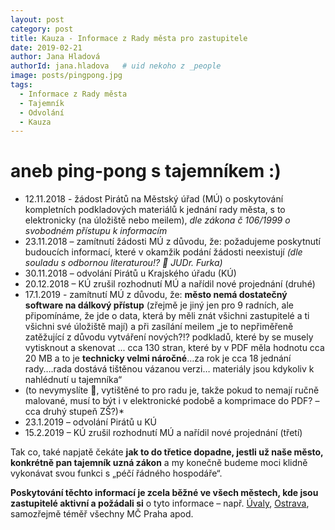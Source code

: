 ```yaml
---
layout: post
category: post
title: Kauza - Informace z Rady města pro zastupitele
date: 2019-02-21
author: Jana Hladová
authorId: jana.hladova   # uid nekoho z _people
image: posts/pingpong.jpg
tags:
  - Informace z Rady města
  - Tajemník
  - Odvolání
  - Kauza
---
```



aneb ping-pong s tajemníkem :)
===

* 12.11.2018 - žádost Pirátů na Městský úřad (MÚ) o poskytování kompletních podkladových materiálů k jednání rady města, s to elektronicky 
(na úložiště nebo meilem), *dle zákona č 106/1999 o svobodném přístupu k informacím*
* 23.11.2018 – zamítnutí žádosti MÚ z důvodu, že: požadujeme poskytnutí budoucích informací, které v okamžik podání žádosti neexistují 
*(dle souladu s odbornou literaturou!?  JUDr. Furka)*
* 30.11.2018 – odvolání Pirátů u Krajského úřadu (KÚ)
* 20.12.2018 – KÚ zrušil rozhodnutí MÚ a nařídil nové projednání (druhé)
* 17.1.2019 - zamítnutí MÚ z důvodu, že: **město nemá dostatečný software na dálkový přístup** 
(zřejmě je jiný jen pro 9 radních, ale připomínáme, že jde o data, která by měli znát všichni zastupitelé a ti všichni své úložiště mají) 
a při zasílání meilem „je to nepřiměřeně zatěžující z důvodu vytváření nových?!? podkladů, které by se musely vytisknout a skenovat ... 
cca 130 stran, které by v PDF měla hodnotu cca 20 MB a to je **technicky velmi náročné**…za rok je cca 18 jednání rady….rada dostává tištěnou vázanou verzi…
materiály jsou kdykoliv k nahlédnutí u tajemníka“ 
* (to nevymyslíte , vytištěné to pro radu je, takže pokud to nemají ručně malované, musí to být i v elektronické podobě a komprimace do PDF? – cca druhý stupeň ZŠ?)*
* 23.1.2019 – odvolání Pirátů u KÚ
* 15.2.2019 – KÚ zrušil rozhodnutí MÚ a nařídil nové projednání (třetí)

Tak co, také napjatě čekáte **jak to do třetice dopadne, jestli už naše město, konkrétně pan tajemník uzná zákon** 
a my konečně budeme moci klidně vykonávat svou funkci s „péčí řádného hospodáře“.

**Poskytování těchto informací je zcela běžné ve všech městech, kde jsou zastupitelé aktivní a požádali si** o tyto informace 
– např. [Úvaly](http://      ), [Ostrava](http://      ), samozřejmě téměř všechny MČ Praha apod.


